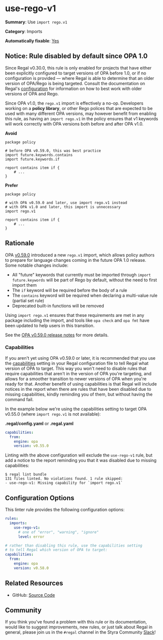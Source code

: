 # use-rego-v1

**Summary**: Use `import rego.v1`

**Category**: Imports

**Automatically fixable**: [Yes](/regal/fixing)

## Notice: Rule disabled by default since OPA 1.0

Since Regal v0.30.0, this rule is only enabled for projects that have either been explicitly configured to target
versions of OPA before 1.0, or if no configuration is provided — where Regal is able to determine that an older version
of OPA/Rego is being targeted. Consult the documentation on Regal's
[configuration](https://docs.styra.com/regal#configuration) for information on how to best work with older versions of
OPA and Rego.

Since OPA v1.0, the `rego.v1` import is effectively a no-op. Developers working on a **policy library**, or other
Rego polices that are expected to be used with many different OPA versions, may however benefit from enabling this rule,
as having an `import rego.v1` in the policy ensures that v1 keywords will work correctly with OPA versions both
before and after OPA v1.0.

**Avoid**
```rego
package policy

# before OPA v0.59.0, this was best practice
import future.keywords.contains
import future.keywords.if

report contains item if {
    # ...
}
```

**Prefer**
```rego
package policy

# with OPA v0.59.0 and later, use import rego.v1 instead
# with OPA v1.0 and later, this import is unnecessary
import rego.v1

report contains item if {
    # ...
}
```

## Rationale

OPA [v0.59.0](https://github.com/open-policy-agent/opa/releases/tag/v0.59.0) introduced a new `rego.v1` import, which
allows policy authors to prepare for language changes coming in the future OPA 1.0 release. Some notable changes include:

- All "future" keywords that currently must be imported through `import future.keywords` will be part of Rego by
  default, without the need to first import them
- The `if` keyword will be required before the body of a rule
- The `contains` keyword will be required when declaring a multi-value rule (partial set rule)
- Deprecated built-in functions will be removed

Using `import rego.v1` ensures that these requirements are met in any package including the import, and tools like
`opa check` and `opa fmt` have been updated to help users in this transition.

See the [OPA v0.59.0 release notes](https://github.com/open-policy-agent/opa/releases/tag/v0.59.0) for more details.

### Capabilities

If you aren't yet using OPA v0.59.0 or later, it is recommended that you use the
[capabilities](https://docs.styra.com/regal#capabilities) setting in your Regal configuration file to tell Regal what
version of OPA to target. This way you won't need to disable rules that require capabilities that aren't in the version
of OPA you're targeting, and allows for a smoother transition to newer versions of OPA when you're ready for that.
Another benefit of using capabilities is that Regal will include notices in the report when there are rules that have
been disabled due to missing capabilities, kindly reminding you of them, but without having the command fail.

In the example below we're using the capabilities setting to target OPA v0.55.0 (where `import rego.v1` is not
available):

**.regal/config.yaml** or **.regal.yaml**
```yaml
capabilities:
  from:
    engine: opa
    version: v0.55.0
```

Linting with the above configuration will exclude the `use-rego-v1` rule, but add a notice to the report reminding you
that it was disabled due to missing capabilities:

```shell
$ regal lint bundle
131 files linted. No violations found. 1 rule skipped:
- use-rego-v1: Missing capability for `import rego.v1`
```

## Configuration Options

This linter rule provides the following configuration options:

```yaml
rules:
  imports:
    use-rego-v1:
      # one of "error", "warning", "ignore"
      level: error

# rather than disabling this rule, use the capabilities setting
# to tell Regal which version of OPA to target:
capabilities:
  from:
    engine: opa
    version: v0.58.0
```

## Related Resources

- GitHub: [Source Code](https://github.com/open-policy-agent/regal/blob/main/bundle/regal/rules/imports/use-rego-v1/use_rego_v1.rego)

## Community

If you think you've found a problem with this rule or its documentation, would like to suggest improvements, new rules,
or just talk about Regal in general, please join us in the `#regal` channel in the Styra Community
[Slack](https://inviter.co/styra)!
